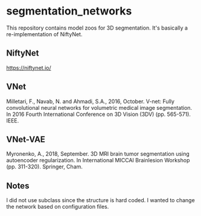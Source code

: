 # segmentation_networks
This repository contains model zoos for 3D segmentation.
It's basically a re-implementation of NiftyNet.

## NiftyNet
https://niftynet.io/

## VNet
Milletari, F., Navab, N. and Ahmadi, S.A., 2016, October. V-net: Fully convolutional neural networks for volumetric medical image segmentation. In 2016 Fourth International Conference on 3D Vision (3DV) (pp. 565-571). IEEE.

## VNet-VAE
Myronenko, A., 2018, September. 3D MRI brain tumor segmentation using autoencoder regularization. In International MICCAI Brainlesion Workshop (pp. 311-320). Springer, Cham.

## Notes
I did not use subclass since the structure is hard coded.
I wanted to change the network based on configuration files.
